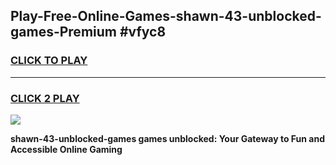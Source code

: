 
## Play-Free-Online-Games-shawn-43-unblocked-games-Premium #vfyc8
<h3>
<a href="https://premium.freeplayer.one?title=shawn-43-unblocked-games&ref=8M">CLICK TO PLAY</a></h3>
<hr>

<h3>
<a href="https://premium.freeplayer.one?title=shawn-43-unblocked-games&ref=8M">CLICK 2 PLAY</a>
  
</h3>

<a href="https://premium.freeplayer.one?title=shawn-43-unblocked-games&ref=8M"><img src="https://clearcache.store/games.png"></a>


**shawn-43-unblocked-games games unblocked: Your Gateway to Fun and Accessible Online Gaming**
